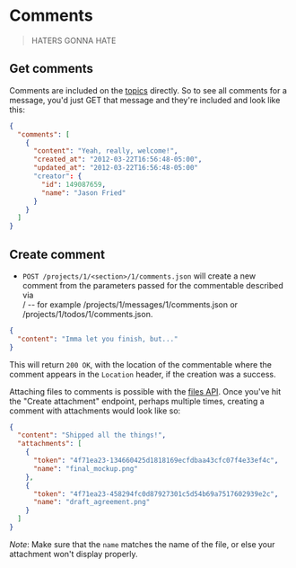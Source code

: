 Comments
========

> HATERS GONNA HATE


Get comments
------------

Comments are included on the [topics](https://github.com/37signals/bcx-api/blob/master/sections/topics.md) directly. So to see all comments for a message, you'd just GET that message and they're included and look like this:

```json
{
  "comments": [
    {
      "content": "Yeah, really, welcome!",
      "created_at": "2012-03-22T16:56:48-05:00",
      "updated_at": "2012-03-22T16:56:48-05:00"
      "creator": {
        "id": 149087659,
        "name": "Jason Fried"
      }
    }
  ]
}
```


Create comment
--------------

* `POST /projects/1/<section>/1/comments.json` will create a new comment from the parameters passed for the commentable described via <section>/<id> -- for example /projects/1/messages/1/comments.json or /projects/1/todos/1/comments.json.

```json
{
  "content": "Imma let you finish, but..."
}
```

This will return `200 OK`, with the location of the commentable where the comment appears in the `Location` header, if the creation was a success.

Attaching files to comments is possible with the [files
API](https://github.com/37signals/bcx-api/blob/master/sections/files.md). Once
you've hit the "Create attachment" endpoint, perhaps multiple times, creating a 
comment with attachments would look like so:

```json
{
  "content": "Shipped all the things!",
  "attachments": [
    {
      "token": "4f71ea23-134660425d1818169ecfdbaa43cfc07f4e33ef4c",
      "name": "final_mockup.png"
    },
    {
      "token": "4f71ea23-458294fc0d87927301c5d54b69a7517602939e2c",
      "name": "draft_agreement.png"
    }
  ]
}
```

*Note*: Make sure that the `name` matches the name of the file, or else your
attachment won't display properly.
